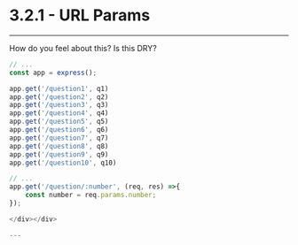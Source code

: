 # 3.2.1 - URL Params

---

How do you feel about this? Is this DRY?

<div class='two-col'><div>

```js
// ...
const app = express();

app.get('/question1', q1)
app.get('/question2', q2)
app.get('/question3', q3)
app.get('/question4', q4)
app.get('/question5', q5)
app.get('/question6', q6)
app.get('/question7', q7)
app.get('/question8', q8)
app.get('/question9', q9)
app.get('/question10', q10)
```

</div><div>

```js
// ...
app.get('/question/:number', (req, res) =>{
    const number = req.params.number;
});

</div></div>

---